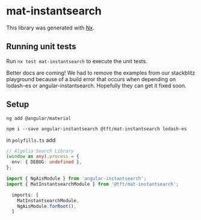 # mat-instantsearch

This library was generated with [Nx](https://nx.dev).

## Running unit tests

Run `nx test mat-instantsearch` to execute the unit tests.

Better docs are coming!
We had to remove the examples from our stackblitz playground because of a build error that occurs when depending on lodash-es or angular-instantsearch. Hopefully they can get it fixed soon.

<!-- Find StackBlitz examples app [here](https://stackblitz.com/github/nayfin/tft-documentation) -->

## Setup

`ng add @angular/material`

`npm i --save angular-instantsearch @tft/mat-instantsearch lodash-es`

in `polyfills.ts` add
```ts
// Algolia Search Library
(window as any).process = {
  env: { DEBUG: undefined },
};
```


```ts
import { NgAisModule } from 'angular-instantsearch';
import { MatInstantsearchModule } from '@tft/mat-instantsearch';

  imports: [
    MatInstantsearchModule,
    NgAisModule.forRoot(),
  ]
```